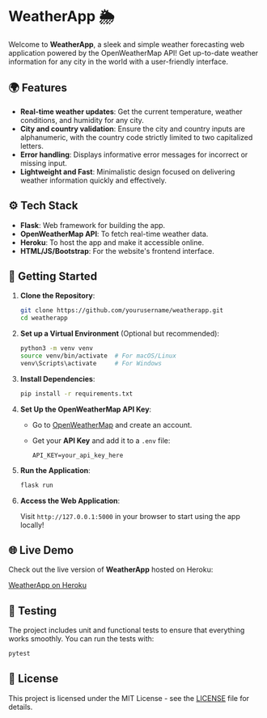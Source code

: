 # WeatherApp 🌦️

Welcome to **WeatherApp**, a sleek and simple weather forecasting web application powered by the OpenWeatherMap API! Get up-to-date weather information for any city in the world with a user-friendly interface.

## 🌍 Features

- **Real-time weather updates**: Get the current temperature, weather conditions, and humidity for any city.
- **City and country validation**: Ensure the city and country inputs are alphanumeric, with the country code strictly limited to two capitalized letters.
- **Error handling**: Displays informative error messages for incorrect or missing input.
- **Lightweight and Fast**: Minimalistic design focused on delivering weather information quickly and effectively.

## ⚙️ Tech Stack

- **Flask**: Web framework for building the app.
- **OpenWeatherMap API**: To fetch real-time weather data.
- **Heroku**: To host the app and make it accessible online.
- **HTML/JS/Bootstrap**: For the website's frontend interface.

## 🚀 Getting Started

1. **Clone the Repository**:

   ```bash
   git clone https://github.com/yourusername/weatherapp.git
   cd weatherapp
   ```

2. **Set up a Virtual Environment** (Optional but recommended):

   ```bash
   python3 -m venv venv
   source venv/bin/activate  # For macOS/Linux
   venv\Scripts\activate     # For Windows
   ```

3. **Install Dependencies**:

   ```bash
   pip install -r requirements.txt
   ```

4. **Set Up the OpenWeatherMap API Key**:

   - Go to [OpenWeatherMap](https://openweathermap.org/api) and create an account.
   - Get your **API Key** and add it to a `.env` file:
   
     ```env
     API_KEY=your_api_key_here
     ```

5. **Run the Application**:

   ```bash
   flask run
   ```

6. **Access the Web Application**:

   Visit `http://127.0.0.1:5000` in your browser to start using the app locally!

## 🌐 Live Demo

Check out the live version of **WeatherApp** hosted on Heroku:

[WeatherApp on Heroku](https://weather-appv-3d0daf77a308.herokuapp.com/)

## 🧪 Testing

The project includes unit and functional tests to ensure that everything works smoothly. You can run the tests with:

```bash
pytest
```

## 📄 License

This project is licensed under the MIT License - see the [LICENSE](LICENSE) file for details.
